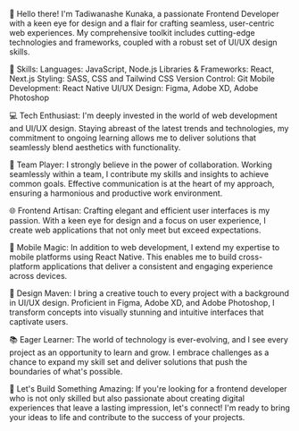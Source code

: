 
👋 Hello there! I'm Tadiwanashe Kunaka, a passionate Frontend Developer with a keen eye for design and a flair for crafting seamless, user-centric web experiences. My comprehensive toolkit includes cutting-edge technologies and frameworks, coupled with a robust set of UI/UX design skills.

🚀 Skills:
Languages: JavaScript, Node.js
Libraries & Frameworks: React, Next.js
Styling: SASS, CSS and Tailwind CSS
Version Control: Git
Mobile Development: React Native
UI/UX Design: Figma, Adobe XD, Adobe Photoshop

💻 Tech Enthusiast:
I'm deeply invested in the world of web development and UI/UX design. Staying abreast of the latest trends and technologies, my commitment to ongoing learning allows me to deliver solutions that seamlessly blend aesthetics with functionality.

🤝 Team Player:
I strongly believe in the power of collaboration. Working seamlessly within a team, I contribute my skills and insights to achieve common goals. Effective communication is at the heart of my approach, ensuring a harmonious and productive work environment.

🌐 Frontend Artisan:
Crafting elegant and efficient user interfaces is my passion. With a keen eye for design and a focus on user experience, I create web applications that not only meet but exceed expectations.

📱 Mobile Magic:
In addition to web development, I extend my expertise to mobile platforms using React Native. This enables me to build cross-platform applications that deliver a consistent and engaging experience across devices.

🎨 Design Maven:
I bring a creative touch to every project with a background in UI/UX design. Proficient in Figma, Adobe XD, and Adobe Photoshop, I transform concepts into visually stunning and intuitive interfaces that captivate users.

📚 Eager Learner:
The world of technology is ever-evolving, and I see every project as an opportunity to learn and grow. I embrace challenges as a chance to expand my skill set and deliver solutions that push the boundaries of what's possible.

🚀 Let's Build Something Amazing:
If you're looking for a frontend developer who is not only skilled but also passionate about creating digital experiences that leave a lasting impression, let's connect! I'm ready to bring your ideas to life and contribute to the success of your projects.

